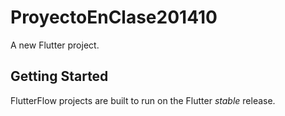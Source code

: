 # ProyectoEnClase201410

A new Flutter project.

## Getting Started

FlutterFlow projects are built to run on the Flutter _stable_ release.

